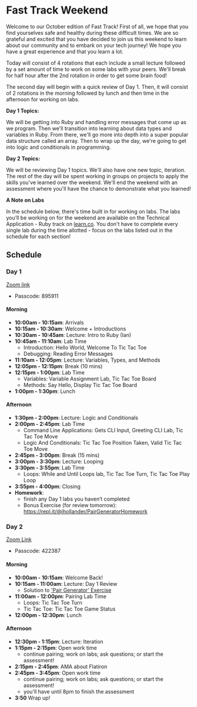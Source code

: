 # Fast Track Weekend

Welcome to our October edition of Fast Track! First of all, we hope that you find yourselves safe and healthy during these difficult times. We are so grateful and excited that you have decided to join us this weekend to learn about our community and to embark on your tech journey! We hope you have a great experience and that you learn a lot.

Today will consist of 4 rotations that each include a small lecture followed by a set amount of time to work on some labs with your peers. We'll break for half hour after the 2nd rotation in order to get some brain food! 

The second day will begin with a quick review of Day 1. Then, it will consist of 2 rotations in the morning followed by lunch and then time in the afternoon for working on labs.

**Day 1 Topics:**

We will be getting into Ruby and handling error messages that come up as we program. Then we'll transition into learning about data types and variables in Ruby. From there, we'll go more into depth into a super popular data structure called an array. Then to wrap up the day, we're going to get into logic and conditionals in programming.

**Day 2 Topics:**

We will be reviewing Day 1 topics. We'll also have one new topic, iteration. The rest of the day will be spent working in groups on projects to apply the skills you've learned over the weekend. We'll end the weekend with an assessment where you'll have the chance to demonstrate what you learned! 

**A Note on Labs**

In the schedule below, there's time built in for working on labs. The labs you’ll be working on for the weekend are available on the Technical Application - Ruby track on [learn.co](learn.co). You don't have to complete every single lab during the time allotted - focus on the labs listed out in the schedule for each section!

## Schedule

### Day 1

[Zoom link](https://flatironschool.zoom.us/j/93712350990?pwd=YVFKQ2paMWc2UHRHQXc5b2J3MDYxQT09)
- Passcode: 895911

#### Morning
- **10:00am - 10:15am**: Arrivals
- **10:15am - 10:30am**: Welcome + Introductions
- **10:30am - 10:45am**: Lecture: Intro to Ruby (Ian)
- **10:45am - 11:10am**: Lab Time
  - Introduction: Hello World, Welcome To Tic Tac Toe
  - Debugging: Reading Error Messages
- **11:10am - 12:05pm**: Lecture: Variables, Types, and Methods
- **12:05pm - 12:15pm**: Break (10 mins)
- **12:15pm - 1:00pm**: Lab Time
  - Variables: Variable Assignment Lab, Tic Tac Toe Board
  - Methods: Say Hello, Display Tic Tac Toe Board
- **1:00pm - 1:30pm**: Lunch

#### Afternoon
- **1:30pm - 2:00pm**: Lecture: Logic and Conditionals
- **2:00pm - 2:45pm**: Lab Time
  - Command Line Applications: Gets CLI Input, Greeting CLI Lab, Tic Tac Toe Move
  - Logic And Conditionals: Tic Tac Toe Position Taken, Valid Tic Tac Toe Move
- **2:45pm - 3:00pm**: Break (15 mins)
- **3:00pm - 3:30pm**: Lecture: Looping
- **3:30pm - 3:55pm**: Lab Time
  - Loops: While and Until Loops lab, Tic Tac Toe Turn, Tic Tac Toe Play Loop
- **3:55pm - 4:00pm**: Closing
- **Homework**: 
  - finish any Day 1 labs you haven’t completed
  - Bonus Exercise (for review tomorrow): https://repl.it/@ihollander/PairGeneratorHomework

### Day 2

[Zoom Link](https://flatironschool.zoom.us/j/96808964577?pwd=SDFMSnVqQ3BqS1FyelNuaGdnNzJrZz09)
- Passcode: 422387

#### Morning
- **10:00am - 10:15am**: Welcome Back!
- **10:15am - 11:00am**: Lecture: Day 1 Review
  - Solution to ['Pair Generator' Exercise](https://repl.it/@ihollander/PairGeneratorHomework)
- **11:00am - 12:00pm**: Pairing Lab Time
  - Loops: Tic Tac Toe Turn
  - Tic Tac Toe: Tic Tac Toe Game Status
- **12:00pm - 12:30pm**: Lunch

#### Afternoon
- **12:30pm - 1:15pm**: Lecture: Iteration
- **1:15pm - 2:15pm**: Open work time
  - continue pairing; work on labs; ask questions; or start the assessment!
- **2:15pm - 2:45pm**: AMA about Flatiron
- **2:45pm - 3:45pm**: Open work time
  - continue pairing; work on labs; ask questions; or start the assessment!
  - you'll have until 8pm to finish the assessment
- **3:50** Wrap up!
